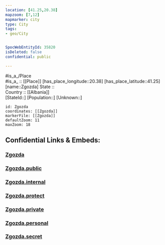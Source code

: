 ```yaml
---
location: [41.25,20.38] 
mapzoom: [7,12] 
mapmarker: city 
type: City
tags:
- geo/City


SpocWebEntityId: 35820
isDeleted: false
confidential: public

---
```

#is_a_/Place  
#is_a_ :: [[Place]] 
[has_place_longitude::20.38] 
[has_place_latitude::41.25] 
[name::Zgozda] 
State ::  
Country :: [[Albania]]  
[StateId::] 
[Population::] 
[Unknown::] 


```leaflet
id: Zgozda
coordinates: [[Zgozda]] 
markerFile: [[Zgozda]] 
defaultZoom: 11 
maxZoom: 18
```


## Confidential Links & Embeds: 

### [Zgozda](/_Standards/Earth/Continent/Europe/Europe~South/Albania/Counties~Albania/Elbasan/City/Zgozda.md) 

### [Zgozda.public](/_public/Earth/Continent/Europe/Europe~South/Albania/Counties~Albania/Elbasan/City/Zgozda.public.md) 

### [Zgozda.internal](/_internal/Earth/Continent/Europe/Europe~South/Albania/Counties~Albania/Elbasan/City/Zgozda.internal.md) 

### [Zgozda.protect](/_protect/Earth/Continent/Europe/Europe~South/Albania/Counties~Albania/Elbasan/City/Zgozda.protect.md) 

### [Zgozda.private](/_private/Earth/Continent/Europe/Europe~South/Albania/Counties~Albania/Elbasan/City/Zgozda.private.md) 

### [Zgozda.personal](/_personal/Earth/Continent/Europe/Europe~South/Albania/Counties~Albania/Elbasan/City/Zgozda.personal.md) 

### [Zgozda.secret](/_secret/Earth/Continent/Europe/Europe~South/Albania/Counties~Albania/Elbasan/City/Zgozda.secret.md)

